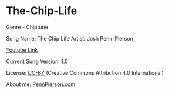 # The-Chip-Life
Genre - Chiptune

Song Name: The Chip Life
Artist: Josh Penn-Pierson

[Youtube Link](https://www.youtube.com/watch?v=gVh3ILZEoTE&list=PLye9mcKwe2zy3KW8uK_3F7HVMjJjdqSqU&index=18)

Current Song Version: 1.0

License: [CC-BY](http://creativecommons.org/licenses/by/4.0/) (Creative Commons Attribution 4.0 International)

About me: [PennPierson.com](http://pennpierson.com/)